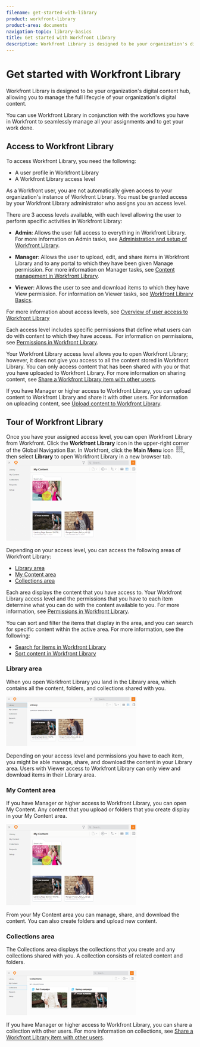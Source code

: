```yaml
---
filename: get-started-with-library
product: workfront-library
product-area: documents
navigation-topic: library-basics
title: Get started with Workfront Library
description: Workfront Library is designed to be your organization's digital content hub, allowing you to manage the full lifecycle of your organization's digital content.
---
```


# Get started with Workfront Library

Workfront Library is designed to be your organization's digital content hub, allowing you to manage the full lifecycle of your organization's digital content.

You can use Workfront Library in conjunction with the workflows you have in Workfront to seamlessly manage all your assignments and to get your work done.

## Access to Workfront Library

To access Workfront Library, you need the following:

* A user profile in Workfront Library
* A Workfront Library access level

As a Workfront user, you are not automatically given access to your organization's instance of Workfront Library. You must be granted access by your Workfront Library administrator who assigns you an access level.

There are 3 access levels available, with each level allowing the user to perform specific activities in Workfront Library:

* **Admin**: Allows the user full access to everything in Workfront Library. For more information on Admin tasks, see [Administration and setup of Workfront Library](../../../workfront-library/administration-and-setup/administration-and-setup-library.md). 

* **Manager**: Allows the user to upload, edit, and share items in Workfront Library and to any portal to which they have been given Manage permission. For more information on Manager tasks, see [Content management in Workfront Library](../../../workfront-library/content-management/content-management.md).

* **Viewer**: Allows the user to see and download items to which they have View permission. For information on Viewer tasks, see [Workfront Library Basics](../../../workfront-library/content-management/basics/basics.md).

For more information about access levels, see [Overview of user access to Workfront Library](../../../workfront-library/administration-and-setup/user-access/user-access-overview.md)

Each access level includes specific permissions that define what users can do with content to which they have access. &nbsp;For information on permissions, see [Permissions in Workfront Library](../../../workfront-library/administration-and-setup/user-access/permissions-in-workfront-library.md).

Your Workfront Library access level allows you to open Workfront Library; however, it does not give you access to all the content stored in Workfront Library. You can only access content that has been shared with you or that you have uploaded to Workfront Library. For more information on sharing content, see [Share a Workfront Library item with other users](../../../workfront-library/content-management/share-an-asset-with-users.md).

If you have Manager or higher access to Workfront Library, you can upload content to Workfront Library and share it with other users. For information on uploading content, see [Upload content to Workfront Library](../../../workfront-library/content-management/upload-new-content.md).

## Tour of Workfront Library

Once you have your assigned access level, you can open Workfront Library from Workfront. Click the **Workfront Library** icon in the upper-right corner of the Global Navigation Bar.
In Workfront, click the **Main Menu** icon ![](assets/main-menu-icon.png), then select **Library** to open Workfront Library in a new browser tab.  ![](assets/library-left-panel---new-350x217.png)

Depending on your access level, you can access the following areas of Workfront Library:

* [Library area](#library) 
* [My Content area](#my) 
* [Collections area](#collecti)

Each area displays the content that you have access to. Your Workfront Library access level and the permissions that you have to each item determine what you can do with the content available to you. For more information, see [Permissions in Workfront Library](../../../workfront-library/administration-and-setup/user-access/permissions-in-workfront-library.md).

You can sort and filter the items that display in the area, and you can search for specific content within the active area. For more information, see the following:

* [Search for items in Workfront Library](../../../workfront-library/content-management/basics/search-for-items-in-workfront-library.md) 
* [Sort content in Workfront Library](../../../workfront-library/content-management/basics/sort-content-in-library.md)

### Library area

When you open Workfront Library you land in the Library area, which contains all the content, folders, and collections shared with you.

![](assets/shared-with-me-new-350x133.png)

Depending on your access level and permissions you have to each item, you might be able manage, share, and download the content in your Library area. Users with Viewer access to Workfront Library can only view and download items in their Library area.

### My Content area

If you have Manager or higher access to Workfront Library, you can open My Content. Any content that you upload or folders that you create display in your My Content area.

![](assets/library-left-panel---new-350x217.png)

From your My Content area you can manage, share, and download the content. You can also create folders and upload new content.

### Collections area

The Collections area displays the collections that you create and any collections shared with you. A collection consists of related content and folders.

![](assets/collections-2-350x120.png)

If you have Manager or higher access to Workfront Library, you can share a collection with other users. For more information on collections, see [Share a Workfront Library item with other users](../../../workfront-library/content-management/share-an-asset-with-users.md).
